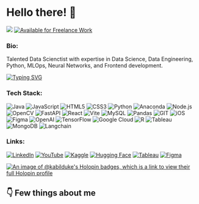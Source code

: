 
# Hello there! 👋
![](https://komarev.com/ghpvc/?username=MelakuDemeke)
<a href="https://58e6c476.portfolio-czv.pages.dev/" target="_blank">
  <img src="https://img.shields.io/badge/%20Available for Freelance Work-greenyellow" alt="Available for Freelance Work" />
</a>

### Bio:

Talented Data Scienctist with expertise in Data Science, Data Engineering, Python, MLOps, Neural Networks, and Frontend development.

[![Typing SVG](https://readme-typing-svg.demolab.com?font=Fira+Code&width=500&lines=Exploring+the+world+of+AI;Building+intelligent+systems)](https://git.io/typing-svg)

            
### Tech Stack:
![Java](https://img.shields.io/badge/java-%23ED8B00.svg?style=flat&logo=openjdk&logoColor=white) ![JavaScript](https://img.shields.io/badge/javascript-%23323330.svg?style=flat&logo=javascript&logoColor=%23F7DF1E) ![HTML5](https://img.shields.io/badge/html5-%23E34F26.svg?style=flat&logo=html5&logoColor=white) ![CSS3](https://img.shields.io/badge/css3-%231572B6.svg?style=flat&logo=css3&logoColor=white) ![Python](https://img.shields.io/badge/python-3670A0?style=flat&logo=python&logoColor=ffdd54) ![Anaconda](https://img.shields.io/badge/Anaconda-%2344A833.svg?style=flat&logo=anaconda&logoColor=white) ![Node.js](https://img.shields.io/badge/Node.js-339933?style=flat&logo=nodedotjs&logoColor=white) ![OpenCV](https://img.shields.io/badge/opencv-%23white.svg?style=flat&logo=opencv&logoColor=white) ![FastAPI](https://img.shields.io/badge/fastapi-%2300C7B7.svg?style=flat&logo=fastapi&logoColor=white) ![React](https://img.shields.io/badge/react-%2320232a.svg?style=flat&logo=react&logoColor=%2361DAFB) ![Vite](https://img.shields.io/badge/vite-%23646CFF.svg?style=flat&logo=vite&logoColor=white) ![MySQL](https://img.shields.io/badge/mysql-%2300000f.svg?style=flat&logo=mysql&logoColor=white) ![Pandas](https://img.shields.io/badge/pandas-%23150458.svg?style=flat&logo=pandas&logoColor=white) ![GIT](https://img.shields.io/badge/Git-fc6d26?style=flat&logo=git&logoColor=white) ![iOS](https://img.shields.io/badge/iOS-000000?style=flat&logo=ios&logoColor=white) ![Figma](https://img.shields.io/badge/figma-%23F24E1E.svg?style=flat&logo=figma&logoColor=white) ![OpenAI](https://img.shields.io/badge/OpenAI-0082C9?style=flat&logo=openai&logoColor=white) ![TensorFlow](https://img.shields.io/badge/TensorFlow-FF6F00?style=flat&logo=tensorflow&logoColor=white) ![Google Cloud](https://img.shields.io/badge/Google%20Cloud-4285F4?style=flat&logo=google-cloud&logoColor=white) ![R](https://img.shields.io/badge/R-276DC3?style=flat&logo=r&logoColor=white) ![Tableau](https://img.shields.io/badge/Tableau-E97627?style=flat&logo=tableau&logoColor=white) ![MongoDB](https://img.shields.io/badge/MongoDB-47A248?style=flat&logo=mongodb&logoColor=white) ![Langchain](https://img.shields.io/badge/Langchain-00ADD8.svg?style=flat&logo=langchain&logoColor=white)



### 

### Links:

[![LinkedIn](https://img.shields.io/badge/LinkedIn-0077B5?style=flat&logo=linkedin&logoColor=white)](https://www.linkedin.com/in/k-a-b-i-l-223331171/)
[![YouTube](https://img.shields.io/badge/YouTube-FF0000?style=flat&logo=youtube&logoColor=white)](https://www.youtube.com/feeds/videos.xml?channel_id=UC67HGEOkHJO0-lF6XO2PGTQ)
[![Kaggle](https://img.shields.io/badge/Kaggle-20BEFF?style=flat&logo=kaggle&logoColor=white)](https://www.kaggle.com/kabil007)
[![Hugging Face](https://img.shields.io/badge/Hugging%20Face-FFCC00?style=flat&logo=huggingface&logoColor=white)](https://huggingface.co/@KABIL)
[![Tableau](https://img.shields.io/badge/Tableau-E97627?style=flat&logo=tableau&logoColor=white)](https://public.tableau.com/app/profile/kabil.c.a/vizzes)
[![Figma](https://img.shields.io/badge/Figma-8A63B4?style=flat&logo=Figma&logoColor=white)](https://www.figma.com/@KABIL)





[![An image of @kabilduke's Holopin badges, which is a link to view their full Holopin profile](https://holopin.me/kabilduke)](https://holopin.io/@kabilduke)

## 👇 Few things about me
